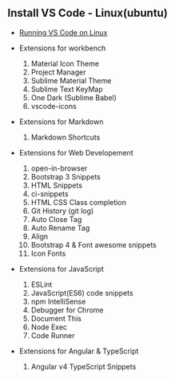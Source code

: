## Install VS Code - Linux(ubuntu)
* [Running VS Code on Linux](https://code.visualstudio.com/docs/setup/linux) 

* Extensions for workbench
    1. Material Icon Theme
    2. Project Manager
    3. Sublime Material Theme
    4. Sublime Text KeyMap
    5. One Dark (Sublime Babel)
    6. vscode-icons

* Extensions for Markdown
    1. Markdown Shortcuts

* Extensions for Web Developement
    1. open-in-browser
    2. Bootstrap 3 Snippets
    3. HTML Snippets
    4. ci-snippets
    5. HTML CSS Class completion
    6. Git History (git log)
    7. Auto Close Tag
    8. Auto Rename Tag
    9. Align
    10. Bootstrap 4 & Font awesome snippets
    11. Icon Fonts

* Extensions for JavaScript
    1. ESLint
    2. JavaScript(ES6) code snippets
    3. npm IntelliSense
    4. Debugger for Chrome
    5. Document This
    6. Node Exec
    7. Code Runner

* Extensions for Angular & TypeScript
    1. Angular v4 TypeScript Snippets